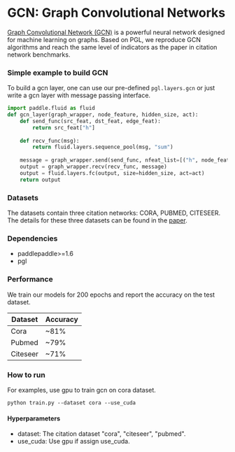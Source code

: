 # GCN: Graph Convolutional Networks

[Graph Convolutional Network \(GCN\)](https://arxiv.org/abs/1609.02907) is a powerful neural network designed for machine learning on graphs. Based on PGL, we reproduce GCN algorithms and reach the same level of indicators as the paper in citation network benchmarks.

### Simple example to build GCN

To build a gcn layer, one can use our pre-defined ```pgl.layers.gcn``` or just write a gcn layer with message passing interface.
```python
import paddle.fluid as fluid
def gcn_layer(graph_wrapper, node_feature, hidden_size, act):
    def send_func(src_feat, dst_feat, edge_feat):
        return src_feat["h"]
    
    def recv_func(msg):
        return fluid.layers.sequence_pool(msg, "sum")
    
    message = graph_wrapper.send(send_func, nfeat_list=[("h", node_feature)])
    output = graph_wrapper.recv(recv_func, message)
    output = fluid.layers.fc(output, size=hidden_size, act=act)
    return output
```

### Datasets

The datasets contain three citation networks: CORA, PUBMED, CITESEER. The details for these three datasets can be found in the [paper](https://arxiv.org/abs/1609.02907).

### Dependencies

- paddlepaddle>=1.6
- pgl

### Performance

We train our models for 200 epochs and report the accuracy on the test dataset.

| Dataset | Accuracy |
| --- | --- |
| Cora | ~81% | 
| Pubmed | ~79% |
| Citeseer | ~71% | 


### How to run

For examples, use gpu to train gcn on cora dataset.
```
python train.py --dataset cora --use_cuda
```

#### Hyperparameters

- dataset: The citation dataset "cora", "citeseer", "pubmed".
- use_cuda: Use gpu if assign use_cuda. 
